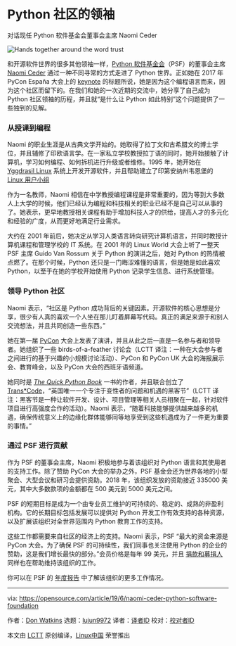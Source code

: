 [#]: collector: (lujun9972)
[#]: translator: (chen-ni)
[#]: reviewer: ( )
[#]: publisher: ( )
[#]: url: ( )
[#]: subject: (Leading in the Python community)
[#]: via: (https://opensource.com/article/19/6/naomi-ceder-python-software-foundation)
[#]: author: (Don Watkins https://opensource.com/users/don-watkins)

Python 社区的领袖
======
对话现任 Python 软件基金会董事会主席 Naomi Ceder

![Hands together around the word trust][1]

和开源软件世界的很多其他领袖一样，[Python 软件基金会][3]（PSF）的董事会主席 [Naomi Ceder][2] 通过一种不同寻常的方式走进了 Python 世界。正如她在 2017 年 PyCon España 大会上的 [keynote][4] 的标题所说，她是因为这个编程语言而来，因为这个社区而留下的。在我们和她的一次近期的交流中，她分享了自己成为 Python 社区领袖的历程，并且就“是什么让 Python 如此特别”这个问题提供了一些独到的见解。

### 从授课到编程

Naomi 的职业生涯是从古典文学开始的。她取得了拉丁文和古希腊文的博士学位，并且辅修了印欧语言学。在一家私立学校教授拉丁语的同时，她开始接触了计算机，学习如何编程、如何拆机进行升级或者维修。1995 年，她开始在 [Yggdrasil Linux][5] 系统上开发开源软件，并且帮助建立了印第安纳州韦恩堡的 [Linux 用户小组][6]

作为一名教师，Naomi 相信在中学教授编程课程是非常重要的，因为等到大多数人上大学的时候，他们已经认为编程和科技相关的职业已经不是自己可以从事的了。她表示，更早地教授相关课程有助于增加科技人才的供给，提高人才的多元化和经验的广度，从而更好地满足行业需求。

大约在 2001 年前后，她决定从学习人类语言转向研究计算机语言，并同时教授计算机课程和管理学校的 IT 系统。在 2001 年的 Linux World 大会上听了一整天 PSF 主席 Guido Van Rossum 关于 Python 的演讲之后，她对 Python 的热情被点燃了。在那个时候，Python 还只是一门晦涩难懂的语言，但是她是如此喜欢 Python，以至于在她的学校开始使用 Python 记录学生信息、进行系统管理。

### 领导 Python 社区

Naomi 表示，“社区是 Python 成功背后的关键因素。开源软件的核心思想是分享，很少有人真的喜欢一个人坐在那儿盯着屏幕写代码。真正的满足来源于和别人交流想法，并且共同创造一些东西。”

她在第一届 [PyCon][7] 大会上发表了演讲，并且从此之后一直是一名参与者和领导者。她组织了一些 birds-of-a-feather 讨论会（LCTT 译注：一种在大会参与者之间进行的基于兴趣的小规模讨论活动）、PyCon 和 PyCon UK 大会的海报展示会、教育峰会，以及 PyCon 大会的西班牙语频道。

她同时是 *[The Quick Python Book][9]* 一书的作者，并且联合创立了 [Trans\*Code][10]，“英国唯一一个专注于变性者的问题和机遇的黑客节”（LCTT 译注：黑客节是一种让软件开发、设计、项目管理等相关人员相聚在一起，针对软件项目进行高强度合作的活动）。Naomi 表示，“随着科技能够提供越来越多的机遇，确保传统意义上的边缘化群体能够同等地享受到这些机遇成为了一件更为重要的事情。”

### 通过 PSF 进行贡献

作为 PSF 的董事会主席，Naomi 积极地参与着该组织对 Python 语言和其使用者的支持工作。除了赞助 PyCon 大会的举办之外，PSF 基金会还为世界各地的小型聚会、大型会议和研习会提供资助。2018 年，该组织发放的资助接近 335000 美元，其中大多数款项的金额都在 500 美元到 5000 美元之间。

PSF 的短期目标是成为一个由专业员工维护的可持续的、稳定的、成熟的非盈利机构。它的长期目标包括发展可以提供对 Python 开发工作有效支持的各种资源，以及扩展该组织对全世界范围内 Python 教育工作的支持。

这些工作都需要来自社区的经济上的支持。Naomi 表示，PSF “最大的资金来源是 PyCon 大会。为了确保 PSF 的可持续性，我们同事也关注使用 Python 的企业的赞助，这是我们增长最快的部分。”会员价格是每年 99 美元，并且 [捐款和募捐人][12] 同样也在帮助维持该组织的工作。

你可以在 PSF 的 [年度报告][13] 中了解该组织的更多工作情况。

--------------------------------------------------------------------------------

via: https://opensource.com/article/19/6/naomi-ceder-python-software-foundation

作者：[Don Watkins][a]
选题：[lujun9972][b]
译者：[译者ID](https://github.com/译者ID)
校对：[校对者ID](https://github.com/校对者ID)

本文由 [LCTT](https://github.com/LCTT/TranslateProject) 原创编译，[Linux中国](https://linux.cn/) 荣誉推出

[a]: https://opensource.com/users/don-watkins
[b]: https://github.com/lujun9972
[1]: https://opensource.com/sites/default/files/styles/image-full-size/public/lead-images/BIZ_HighTrust_1110_A.png?itok=EF5Tmcdk (Hands together around the word trust)
[2]: https://www.naomiceder.tech/pages/about/
[3]: https://www.python.org/psf/
[4]: https://www.youtube.com/watch?v=ayQK6app_wA
[5]: https://en.wikipedia.org/wiki/Yggdrasil_Linux/GNU/X
[6]: http://fortwaynelinux.org/about
[7]: http://pycon.org/
[8]: https://twitter.com/pyconcharlas?lang=en
[9]: https://www.manning.com/books/the-quick-python-book-third-edition
[10]: https://www.trans.tech/
[11]: https://www.python.org/psf/sponsorship/
[12]: https://www.python.org/psf/donations/
[13]: https://www.python.org/psf/annual-report/2019/

